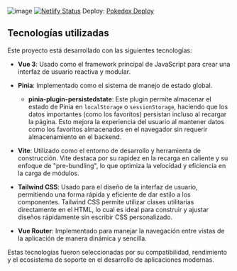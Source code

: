 ![image](https://github.com/user-attachments/assets/bf972d43-4da3-4837-9de2-a9dc5673f2fd)
[![Netlify Status](https://api.netlify.com/api/v1/badges/fe36a0c5-4f45-4cd1-bf33-30012bae9e66/deploy-status)](https://app.netlify.com/sites/nicolas-pokedex/deploys)
Deploy: [Pokedex Deploy](https://nicolas-pokedex.netlify.app/)

## Tecnologías utilizadas

Este proyecto está desarrollado con las siguientes tecnologías:

- **Vue 3**: Usado como el framework principal de JavaScript para crear una interfaz de usuario reactiva y modular.

- **Pinia**: Implementado como el sistema de manejo de estado global.

  - **pinia-plugin-persistedstate**: Este plugin permite almacenar el estado de Pinia en `localStorage` o `sessionStorage`, haciendo que los datos importantes (como los favoritos) persistan incluso al recargar la página. Esto mejora la experiencia del usuario al mantener datos como los favoritos almacenados en el navegador sin requerir almacenamiento en el backend.

- **Vite**: Utilizado como el entorno de desarrollo y herramienta de construcción. Vite destaca por su rapidez en la recarga en caliente y su enfoque de "pre-bundling", lo que optimiza la velocidad y eficiencia en la carga de módulos.

- **Tailwind CSS**: Usado para el diseño de la interfaz de usuario, permitiendo una forma rápida y eficiente de dar estilo a los componentes. Tailwind CSS permite utilizar clases utilitarias directamente en el HTML, lo cual es ideal para construir y ajustar diseños rápidamente sin escribir CSS personalizado.

- **Vue Router**: Implementado para manejar la navegación entre vistas de la aplicación de manera dinámica y sencilla.

Estas tecnologías fueron seleccionadas por su compatibilidad, rendimiento y el ecosistema de soporte en el desarrollo de aplicaciones modernas.
